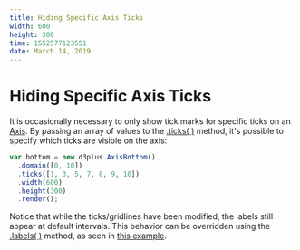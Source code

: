 ```yaml
---
title: Hiding Specific Axis Ticks
width: 600
height: 300
time: 1552577123551
date: March 14, 2019
---
```


[width]: 600
[height]: 300

# Hiding Specific Axis Ticks

It is occasionally necessary to only show tick marks for specific ticks on an [Axis](http://d3plus.org/docs/#Axis). By passing an array of values to the [.ticks( )](http://d3plus.org/docs/#Axis.ticks) method, it's possible to specify which ticks are visible on the axis:

```js
var bottom = new d3plus.AxisBottom()
  .domain([0, 10])
  .ticks([1, 3, 5, 7, 8, 9, 10])
  .width(600)
  .height(300)
  .render();
```

Notice that while the ticks/gridlines have been modified, the labels still appear at default intervals. This behavior can be overridden using the [.labels( )](http://d3plus.org/docs/#Axis.labels) method, as seen in [this example](http://d3plus.org/examples/d3plus-axis/labels/).
